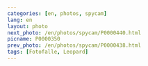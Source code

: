 ```yaml
---
categories: [en, photos, spycam]
lang: en
layout: photo
next_photo: /en/photos/spycam/P0000440.html
picname: P0000350
prev_photo: /en/photos/spycam/P0000438.html
tags: [Fotofalle, Leopard]
---
```


